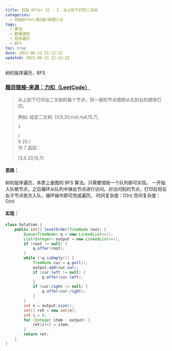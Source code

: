 ```yaml
---
title: 剑指 Offer 32 - I. 从上到下打印二叉树
categories:
  - 剑指Offer(第2版)刷题小记
tags:
  - 算法
  - 数据结构
  - 层序遍历
  - BFS
toc: true
date: 2021-06-11 21:12:22
updated: 2021-06-11 21:12:22
---
```


[//]: # (下一行开始到<!--more-->为引文部分，引文会显示在预览中)
树的层序遍历，BFS
<!--more-->
<script id="__bs_script__">//<![CDATA[
    document.write("<script async src='http://HOST:3000/browser-sync/browser-sync-client.js?v=2.26.14'><\/script>".replace("HOST", location.hostname));
//]]></script>

[//]: # (下一行开始为正文)
### [题目链接-来源：力扣（LeetCode）](https://leetcode-cn.com/problems/cong-shang-dao-xia-da-yin-er-cha-shu-lcof)
> 从上到下打印出二叉树的每个节点，同一层的节点按照从左到右的顺序打印。
> 
> 例如:
> 给定二叉树: \[3,9,20,null,null,15,7],
> 
>     3
>    / \
>   9  20
>     /  \
>    15   7
> 返回：
> 
> \[3,9,20,15,7]

#### 思路：
树的层序遍历，本质上是图的 BFS 算法。只需要借助一个队列即可实现。
一开始入队根节点，之后循环从队列中弹出节点进行访问。对访问到的节点，打印后将左右子节点依次入队，循环操作即可完成遍历。
时间复杂度：O(n)
空间复杂度：O(n)

#### 实现：
```java
class Solution {
    public int[] levelOrder(TreeNode root) {
        Queue<TreeNode> q = new LinkedList<>();
        List<Integer> output = new LinkedList<>();
        if (root != null) {
            q.offer(root);    
        }
        while (!q.isEmpty()) {
            TreeNode cur = q.poll();
            output.add(cur.val);
            if (cur.left != null) {
                q.offer(cur.left);
            }
            if (cur.right != null) {
                q.offer(cur.right);
            }
        }
        int n = output.size();
        int[] ret = new int[n];
        int i = 0;
        for (Integer item : output) {
            ret[i++] = item;
        }
        return ret;
    }
}
```